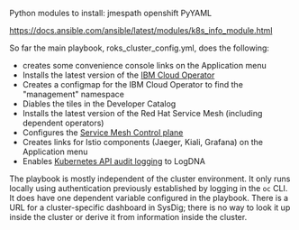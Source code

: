 Python modules to install:
jmespath
openshift
PyYAML

https://docs.ansible.com/ansible/latest/modules/k8s_info_module.html

So far the main playbook, roks_cluster_config.yml, does the following:

- creates some convenience console links on the Application menu
- Installs the latest version of the [IBM Cloud Operator](https://github.com/IBM/cloud-operators)
- Creates a configmap for the IBM Cloud Operator to find the "management" namespace
- Diables the tiles in the Developer Catalog
- Installs the latest version of the Red Hat Service Mesh (including dependent operators)
- Configures the [Service Mesh Control plane](https://docs.openshift.com/container-platform/4.3/service_mesh/service_mesh_install/customizing-installation-ossm.html)
- Creates links for Istio components (Jaeger, Kiali, Grafana) on the Application menu
- Enables [Kubernetes API audit logging](https://cloud.ibm.com/docs/containers?topic=containers-health#webhook_logdna) to LogDNA


The playbook is mostly independent of the cluster environment.  It only runs locally using authentication previously established by logging in the `oc` CLI.  It does have one dependent variable configured in the playbook. There is a URL for a cluster-specific dashboard in SysDig; there is no way to look it up inside the cluster or derive it from information inside the cluster.

